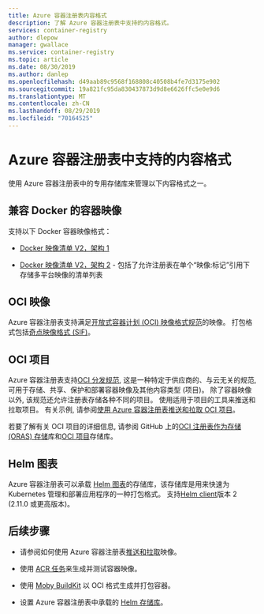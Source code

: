 ```yaml
---
title: Azure 容器注册表内容格式
description: 了解 Azure 容器注册表中支持的内容格式。
services: container-registry
author: dlepow
manager: gwallace
ms.service: container-registry
ms.topic: article
ms.date: 08/30/2019
ms.author: danlep
ms.openlocfilehash: d49aab89c9568f168808c40508b4fe7d3175e902
ms.sourcegitcommit: 19a821fc95da830437873d9d8e6626ffc5e0e9d6
ms.translationtype: MT
ms.contentlocale: zh-CN
ms.lasthandoff: 08/29/2019
ms.locfileid: "70164525"
---
```

# <a name="content-formats-supported-in-azure-container-registry"></a>Azure 容器注册表中支持的内容格式

使用 Azure 容器注册表中的专用存储库来管理以下内容格式之一。 

## <a name="docker-compatible-container-images"></a>兼容 Docker 的容器映像

支持以下 Docker 容器映像格式：

* [Docker 映像清单 V2，架构 1](https://docs.docker.com/registry/spec/manifest-v2-1/)

* [Docker 映像清单 V2，架构 2](https://docs.docker.com/registry/spec/manifest-v2-2/) - 包括了允许注册表在单个“映像:标记”引用下存储多平台映像的清单列表

## <a name="oci-images"></a>OCI 映像

Azure 容器注册表支持满足[开放式容器计划 (OCI) 映像格式规范](https://github.com/opencontainers/image-spec/blob/master/spec.md)的映像。 打包格式包括[奇点映像格式 (SIF)](https://www.sylabs.io/2018/03/sif-containing-your-containers/)。

## <a name="oci-artifacts"></a>OCI 项目

Azure 容器注册表支持[OCI 分发规范](https://github.com/opencontainers/distribution-spec), 这是一种特定于供应商的、与云无关的规范, 可用于存储、共享、保护和部署容器映像及其他内容类型 (项目)。 除了容器映像以外, 该规范还允许注册表存储各种不同的项目。 使用适用于项目的工具来推送和拉取项目。 有关示例, 请参阅[使用 Azure 容器注册表推送和拉取 OCI 项目](container-registry-oci-artifacts.md)。

若要了解有关 OCI 项目的详细信息, 请参阅 GitHub 上的[OCI 注册表作为存储 (ORAS) 存储](https://github.com/deislabs/oras)库和[OCI 项目](https://github.com/opencontainers/artifacts)存储库。

## <a name="helm-charts"></a>Helm 图表

Azure 容器注册表可以承载 [Helm 图表](https://helm.sh/)的存储库，该存储库是用来快速为 Kubernetes 管理和部署应用程序的一种打包格式。 支持[Helm client](https://docs.helm.sh/using_helm/#installing-helm)版本 2 (2.11.0 或更高版本)。

## <a name="next-steps"></a>后续步骤

* 请参阅如何使用 Azure 容器注册表[推送和拉取](container-registry-get-started-docker-cli.md)映像。

* 使用 [ACR 任务](container-registry-tasks-overview.md)来生成并测试容器映像。 

* 使用 [Moby BuildKit](https://github.com/moby/buildkit) 以 OCI 格式生成并打包容器。

* 设置 Azure 容器注册表中承载的 [Helm 存储库](container-registry-helm-repos.md)。 


